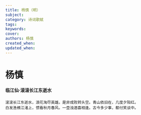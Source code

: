 ```yaml
---
title: 杨慎（明）
subject: 
category: 诗词歌赋
tags: 
keywords: 
cover: 
authors: 杨慎
created_when: 
updated_when: 
---
```


# 杨慎

#### 临江仙·滚滚长江东逝水

```
滚滚长江东逝水，浪花淘尽英雄。是非成败转头空。青山依旧在，几度夕阳红。
白发渔樵江渚上，惯看秋月春风。一壶浊酒喜相逢。古今多少事，都付笑谈中。
```
